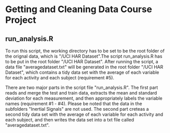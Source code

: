 # Getting and Cleaning Data Course Project

## run_analysis.R

To run this script, the working directory has to be set to be the root folder of the orignal data, which is "/UCI HAR Dataset".The script run_analysis.R has to be put in the root folder "/UCI HAR Dataset". After running the script, a data file "averagedataset.txt" will be generated in the root folder "/UCI HAR Dataset", which contains a tidy data set with the average of each variable for each activity and each subject (requirement #5).

There are two major parts in the script file "run_analysis.R". The first part reads and merge the test and train data, extracts the mean and standard deviation for each measurement, and then appropriately labels the variable names (requirement #1 - #4). Please be noted that the data in the subfolders "Inertial Signals" are not used. The second part creteas a second tidy data set with the average of each variable for each activity and each subject, and then writes the data set into a txt file called "averagedataset.txt".
